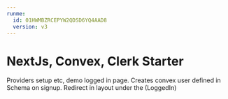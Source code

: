 ```yaml
---
runme:
  id: 01HWMBZRCEPYW2QDSD6YQ4AAD8
  version: v3
---
```


# NextJs, Convex, Clerk Starter


Providers setup etc, demo logged in page. 
Creates convex user defined in Schema on signup.
Redirect in layout under the (LoggedIn)
